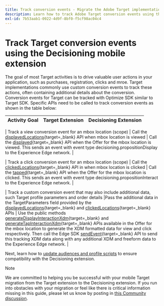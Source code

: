 ```yaml
---
title: Track conversion events - Migrate the Adobe Target implementation in your mobile app to the Adobe Journey Optimizer - Decisioning extension
description: Learn how to track Adobe Target conversion events using the Adobe Journey Optimizer - Decisioning Mobile extension
exl-id: 7b53aab1-0922-4d9f-8bf0-f5cf98ac04c4
---
```

# Track Target conversion events using the Decisioning mobile extension

The goal of most Target activities is to drive valuable user actions in your application, such as purchases, registration, clicks and mroe. Target implementations commonly use custom conversion events to track these actions, often containing additional details about the conversion. Conversion events for Target can be tracked with Optimize SDK similar to Target SDK. Specific APIs need to be called to track conversion events as shown in the table below:

| Activity Goal | Target Extension | Decisioning Extension |
|---|---|---|

| Track a view conversion event for an mbox location (scope) | Call the [displayedLocations](https://developer.adobe.com/client-sdks/solution/adobe-target/api-reference/#displayedlocations){target=_blank} API when mbox location is viewed | Call the [displayed](https://developer.adobe.com/client-sdks/solution/adobe-target/api-reference/#displayedlocations){target=_blank} API when the Offer for the mbox location is viewed. This sends an event with event type decisioning.propositionDisplay to the Experience Edge network. |

| Track a click conversion event for an mbox location (scope) | Call the [clickedLocations](https://developer.adobe.com/client-sdks/solution/adobe-target/api-reference/#displayedlocations){target=_blank}  API in when mbox location is clicked | Call the [tapped](https://developer.adobe.com/client-sdks/solution/adobe-target/api-reference/#displayedlocations){target=_blank} API when the Offer for the mbox location is clicked. This sends an event with event type decisioning.propositionInteract to the Experience Edge network. |

| Track a custom conversion event that may also include additional data, such Target profile parameters and order details |Pass the additional data in the TargetParameters field provided by the [displayedLocations](https://developer.adobe.com/client-sdks/solution/adobe-target/api-reference/#displayedlocations){target=_blank} and [clickedLocations](https://developer.adobe.com/client-sdks/solution/adobe-target/api-reference/#displayedlocations){target=_blank} APIs | Use the public methods [generateDisplayInteractionXdm](https://developer.adobe.com/client-sdks/edge/adobe-journey-optimizer-decisioning/#proposition-tracking-using-edge-extension-api){target=_blank} and [generateTapInteractionXdm](https://developer.adobe.com/client-sdks/edge/adobe-journey-optimizer-decisioning/#proposition-tracking-using-edge-extension-api){target=_blank} APIs available in the Offer for the mbox location to generate the XDM formatted data for view and click respectively. Then call the Edge SDK [sendEvent](https://developer.adobe.com/client-sdks/edge/edge-network/api-reference/#sendevent){target=_blank} API to send this tracking XDM data along with any additional XDM and freeform data to the Experience Edge network. |


Next, learn how to [update audiences and profile scripts](update-audiences.md) to ensure compatibility with the Decisioning extension.

>[!NOTE]
>
>We are committed to helping you be successful with your mobile Target migration from the Target extension to the Decisioning extension. If you run into obstacles with your migration or feel like there is critical information missing in this guide, please let us know by posting in [this Community discussion](https://experienceleaguecommunities.adobe.com/t5/adobe-experience-platform-data/tutorial-discussion-migrate-target-from-at-js-to-web-sdk/m-p/575587#M463).
